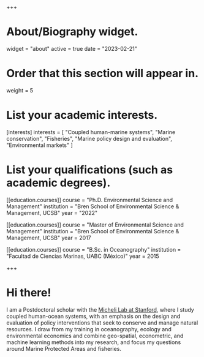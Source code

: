 +++
# About/Biography widget.
widget = "about"
active = true
date = "2023-02-21"

# Order that this section will appear in.
weight = 5

# List your academic interests.
[interests]
  interests = [
    "Coupled human-marine systems",
    "Marine conservation",
    "Fisheries",
    "Marine policy design and evaluation",
    "Environmental markets"
  ]

# List your qualifications (such as academic degrees).
[[education.courses]]
  course = "Ph.D. Environmental Science and Management"
  institution = "Bren School of Environmental Science & Management, UCSB"
  year = "2022"

[[education.courses]]
  course = "Master of Environmental Science and Management"
  institution = "Bren School of Environmental Science & Management, UCSB"
  year = 2017

[[education.courses]]
  course = "B.Sc. in Oceanography"
  institution = "Facultad de Ciencias Marinas, UABC (México)"
  year = 2015

 
+++

# Hi there!

I am a Postdoctoral scholar with the [Micheli Lab at Stanford](https://michelilab.stanford.edu/), where I study coupled human-ocean systems, with an emphasis on the design and evaluation of policy interventions that seek to conserve and manage natural resources. I draw from my training in oceanography, ecology and environmental economics and combine geo-spatial, econometric, and machine learning methods into my research, and focus my questions around Marine Protected Areas and fisheries.

